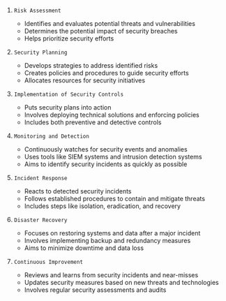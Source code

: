 1. `Risk Assessment`
    - Identifies and evaluates potential threats and vulnerabilities
    - Determines the potential impact of security breaches
    - Helps prioritize security efforts
    
2. `Security Planning`
    - Develops strategies to address identified risks
    - Creates policies and procedures to guide security efforts
    - Allocates resources for security initiatives
    
3. `Implementation of Security Controls`
    - Puts security plans into action
    - Involves deploying technical solutions and enforcing policies
    - Includes both preventive and detective controls
    
4. `Monitoring and Detection`
    - Continuously watches for security events and anomalies
    - Uses tools like SIEM systems and intrusion detection systems
    - Aims to identify security incidents as quickly as possible
    
5. `Incident Response`
    - Reacts to detected security incidents
    - Follows established procedures to contain and mitigate threats
    - Includes steps like isolation, eradication, and recovery

6. `Disaster Recovery`
    - Focuses on restoring systems and data after a major incident
    - Involves implementing backup and redundancy measures
    - Aims to minimize downtime and data loss
    
7. `Continuous Improvement`
    - Reviews and learns from security incidents and near-misses
    - Updates security measures based on new threats and technologies
    - Involves regular security assessments and audits